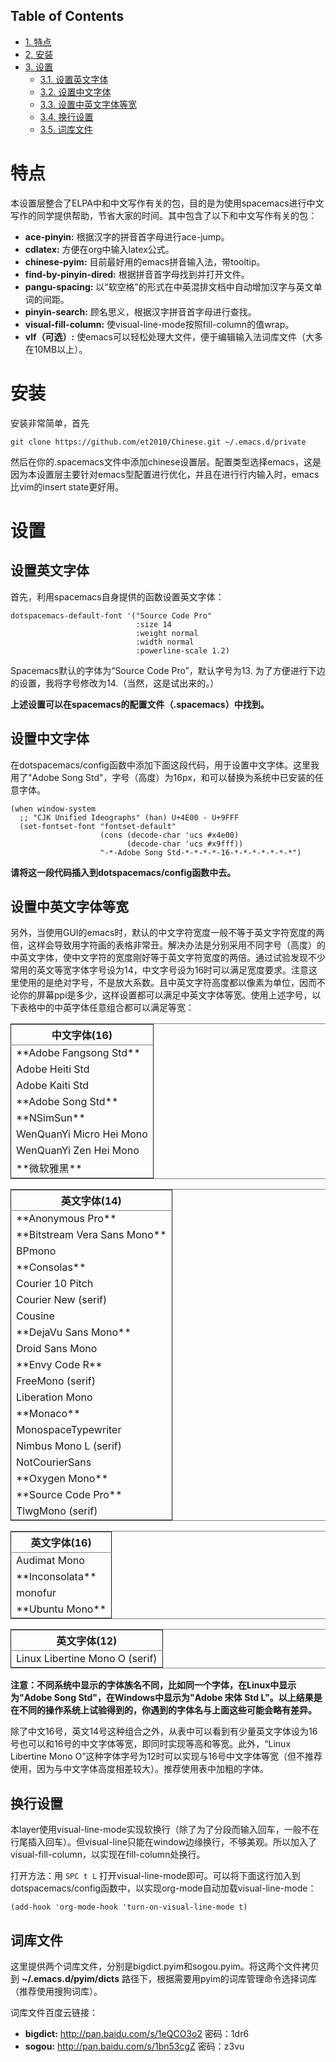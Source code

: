 <div id="table-of-contents">
<h2>Table of Contents</h2>
<div id="text-table-of-contents">
<ul>
<li><a href="#sec-1">1. 特点</a></li>
<li><a href="#sec-2">2. 安装</a></li>
<li><a href="#sec-3">3. 设置</a>
<ul>
<li><a href="#sec-3-1">3.1. 设置英文字体</a></li>
<li><a href="#sec-3-2">3.2. 设置中文字体</a></li>
<li><a href="#sec-3-3">3.3. 设置中英文字体等宽</a></li>
<li><a href="#sec-3-4">3.4. 换行设置</a></li>
<li><a href="#sec-3-5">3.5. 词库文件</a></li>
</ul>
</li>
</ul>
</div>
</div>

# 特点<a id="sec-1" name="sec-1"></a>

本设置层整合了ELPA中和中文写作有关的包，目的是为使用spacemacs进行中文写作的同学提供帮助，节省大家的时间。其中包含了以下和中文写作有关的包：

-   **ace-pinyin:** 根据汉字的拼音首字母进行ace-jump。
-   **cdlatex:** 方便在org中输入latex公式。
-   **chinese-pyim:** 目前最好用的emacs拼音输入法，带tooltip。
-   **find-by-pinyin-dired:** 根据拼音首字母找到并打开文件。
-   **pangu-spacing:** 以“软空格”的形式在中英混排文档中自动增加汉字与英文单词的间距。
-   **pinyin-search:** 顾名思义，根据汉字拼音首字母进行查找。
-   **visual-fill-column:** 使visual-line-mode按照fill-column的值wrap。
-   **vlf（可选）:** 使emacs可以轻松处理大文件，便于编辑输入法词库文件（大多在10MB以上）。

# 安装<a id="sec-2" name="sec-2"></a>

安装非常简单，首先

    git clone https://github.com/et2010/Chinese.git ~/.emacs.d/private

然后在你的.spacemacs文件中添加chinese设置层。配置类型选择emacs，这是因为本设置层主要针对emacs型配置进行优化，并且在进行行内输入时，emacs比vim的insert state更好用。

# 设置<a id="sec-3" name="sec-3"></a>

## 设置英文字体<a id="sec-3-1" name="sec-3-1"></a>

首先，利用spacemacs自身提供的函数设置英文字体：

    dotspacemacs-default-font '("Source Code Pro"
                                :size 14
                                :weight normal
                                :width normal
                                :powerline-scale 1.2)

Spacemacs默认的字体为“Source Code Pro”，默认字号为13. 为了方便进行下边的设置，我将字号修改为14.（当然，这是试出来的。）

**上述设置可以在spacemacs的配置文件（.spacemacs）中找到。**

## 设置中文字体<a id="sec-3-2" name="sec-3-2"></a>

在dotspacemacs/config函数中添加下面这段代码，用于设置中文字体。这里我用了"Adobe Song Std"，字号（高度）为16px，和可以替换为系统中已安装的任意字体。

    (when window-system
      ;; "CJK Unified Ideographs" (han) U+4E00 - U+9FFF
      (set-fontset-font "fontset-default"
                        (cons (decode-char 'ucs #x4e00)
                              (decode-char 'ucs #x9fff))
                        "-*-Adobe Song Std-*-*-*-*-16-*-*-*-*-*-*-*")

**请将这一段代码插入到dotspacemacs/config函数中去。**

## 设置中英文字体等宽<a id="sec-3-3" name="sec-3-3"></a>

另外，当使用GUI的emacs时，默认的中文字符宽度一般不等于英文字符宽度的两倍，这样会导致用字符画的表格非常丑。解决办法是分别采用不同字号（高度）的中英文字体，使中文字符的宽度刚好等于英文字符宽度的两倍。通过试验发现不少常用的英文等宽字体字号设为14，中文字号设为16时可以满足宽度要求。注意这里使用的是绝对字号，不是放大系数。且中英文字符高度都以像素为单位，因而不论你的屏幕ppi是多少，这样设置都可以满足中英文字体等宽。使用上述字号，以下表格中的中英字体任意组合都可以满足等宽：

<table border="2" cellspacing="0" cellpadding="6" rules="groups" frame="hsides">


<colgroup>
<col  class="left" />
</colgroup>
<thead>
<tr>
<th scope="col" class="left">中文字体(16)</th>
</tr>
</thead>

<tbody>
<tr>
<td class="left">**Adobe Fangsong Std**</td>
</tr>


<tr>
<td class="left">Adobe Heiti Std</td>
</tr>


<tr>
<td class="left">Adobe Kaiti Std</td>
</tr>


<tr>
<td class="left">**Adobe Song Std**</td>
</tr>


<tr>
<td class="left">**NSimSun**</td>
</tr>


<tr>
<td class="left">WenQuanYi Micro Hei Mono</td>
</tr>


<tr>
<td class="left">WenQuanYi Zen Hei Mono</td>
</tr>


<tr>
<td class="left">**微软雅黑**</td>
</tr>
</tbody>
</table>

<table border="2" cellspacing="0" cellpadding="6" rules="groups" frame="hsides">


<colgroup>
<col  class="left" />
</colgroup>
<thead>
<tr>
<th scope="col" class="left">英文字体(14)</th>
</tr>
</thead>

<tbody>
<tr>
<td class="left">**Anonymous Pro**</td>
</tr>


<tr>
<td class="left">**Bitstream Vera Sans Mono**</td>
</tr>


<tr>
<td class="left">BPmono</td>
</tr>


<tr>
<td class="left">**Consolas**</td>
</tr>


<tr>
<td class="left">Courier 10 Pitch</td>
</tr>


<tr>
<td class="left">Courier New (serif)</td>
</tr>


<tr>
<td class="left">Cousine</td>
</tr>


<tr>
<td class="left">**DejaVu Sans Mono**</td>
</tr>


<tr>
<td class="left">Droid Sans Mono</td>
</tr>


<tr>
<td class="left">**Envy Code R**</td>
</tr>


<tr>
<td class="left">FreeMono (serif)</td>
</tr>


<tr>
<td class="left">Liberation Mono</td>
</tr>


<tr>
<td class="left">**Monaco**</td>
</tr>


<tr>
<td class="left">MonospaceTypewriter</td>
</tr>


<tr>
<td class="left">Nimbus Mono L (serif)</td>
</tr>


<tr>
<td class="left">NotCourierSans</td>
</tr>


<tr>
<td class="left">**Oxygen Mono**</td>
</tr>


<tr>
<td class="left">**Source Code Pro**</td>
</tr>


<tr>
<td class="left">TlwgMono (serif)</td>
</tr>
</tbody>
</table>

<table border="2" cellspacing="0" cellpadding="6" rules="groups" frame="hsides">


<colgroup>
<col  class="left" />
</colgroup>
<thead>
<tr>
<th scope="col" class="left">英文字体(16)</th>
</tr>
</thead>

<tbody>
<tr>
<td class="left">Audimat Mono</td>
</tr>


<tr>
<td class="left">**Inconsolata**</td>
</tr>


<tr>
<td class="left">monofur</td>
</tr>


<tr>
<td class="left">**Ubuntu Mono**</td>
</tr>
</tbody>
</table>

<table border="2" cellspacing="0" cellpadding="6" rules="groups" frame="hsides">


<colgroup>
<col  class="left" />
</colgroup>
<thead>
<tr>
<th scope="col" class="left">英文字体(12)</th>
</tr>
</thead>

<tbody>
<tr>
<td class="left">Linux Libertine Mono O (serif)</td>
</tr>
</tbody>
</table>

**注意：不同系统中显示的字体族名不同，比如同一个字体，在Linux中显示为"Adobe Song Std"，在Windows中显示为"Adobe 宋体 Std L"。以上结果是在不同的操作系统上试验得到的，你遇到的字体名与上面这些可能会略有差异。**

除了中文16号，英文14号这种组合之外，从表中可以看到有少量英文字体设为16号也可以和16号的中文字体等宽，即同时实现等高和等宽。此外，“Linux Libertine Mono O”这种字体字号为12时可以实现与16号中文字体等宽（但不推荐使用，因为与中文字体高度相差较大）。推荐使用表中加粗的字体。

## 换行设置<a id="sec-3-4" name="sec-3-4"></a>

本layer使用visual-line-mode实现软换行（除了为了分段而输入回车，一般不在行尾插入回车）。但visual-line只能在window边缘换行，不够美观。所以加入了visual-fill-column，以实现在fill-column处换行。

打开方法：用 `SPC t L` 打开visual-line-mode即可。可以将下面这行加入到dotspacemacs/config函数中，以实现org-mode自动加载visual-line-mode：

    (add-hook 'org-mode-hook 'turn-on-visual-line-mode t)

## 词库文件<a id="sec-3-5" name="sec-3-5"></a>

这里提供两个词库文件，分别是bigdict.pyim和sogou.pyim。将这两个文件拷贝到 **~/.emacs.d/pyim/dicts** 路径下，根据需要用pyim的词库管理命令选择词库（推荐使用搜狗词库）。

词库文件百度云链接：
-   **bigdict:** <http://pan.baidu.com/s/1eQCO3o2> 密码：1dr6
-   **sogou:** <http://pan.baidu.com/s/1bn53cgZ> 密码：z3vu
